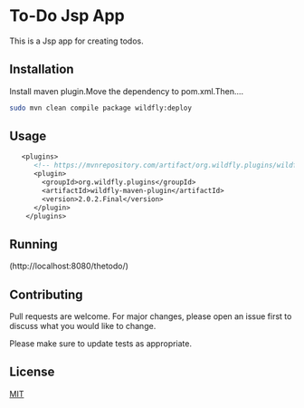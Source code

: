 # To-Do Jsp App

This is a Jsp app for creating todos.

## Installation

Install maven plugin.Move the dependency to pom.xml.Then....



```bash
sudo mvn clean compile package wildfly:deploy
```

## Usage

```Jsp
   <plugins>
      <!-- https://mvnrepository.com/artifact/org.wildfly.plugins/wildfly-maven-plugin -->
      <plugin>
        <groupId>org.wildfly.plugins</groupId>
        <artifactId>wildfly-maven-plugin</artifactId>
        <version>2.0.2.Final</version>
      </plugin>
    </plugins>
```

## Running

(http://localhost:8080/thetodo/)

## Contributing
Pull requests are welcome. For major changes, please open an issue first to discuss what you would like to change.

Please make sure to update tests as appropriate.

## License
[MIT](https://choosealicense.com/licenses/mit/)